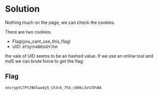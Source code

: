 # Solution 

Nothing much on the page, we can check the cookies.

There are two cookies:

- Flag{you_cant_use_this_flag}
- UID: `df3gth4BHSGDYJhH`

the vale of UID seems to be an hashed value. If we use an online tool and md5 we can brute force to get the flag:

## Flag
```plain
encryptCTF%7B4lwa4y5_Ch3ck_7h3_c00ki3s%7D%0A
```
